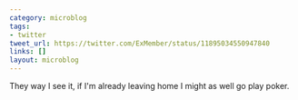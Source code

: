 ```yaml
---
category: microblog
tags:
- twitter
tweet_url: https://twitter.com/ExMember/status/11895034550947840
links: []
layout: microblog
---
```

They way I see it, if I'm already leaving home I might as well go play poker.
